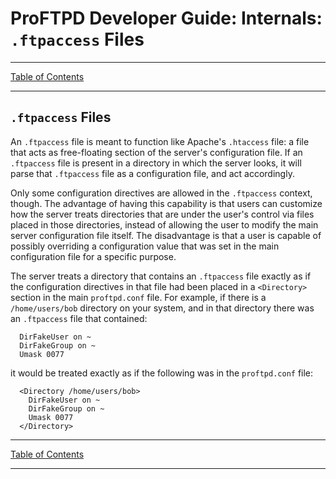 # ProFTPD Developer Guide: Internals: `.ftpaccess` Files

---

[Table of Contents](../toc.md)

---

## `.ftpaccess` Files

An `.ftpaccess` file is meant to function like Apache's `.htaccess` file: a
file that acts as free-floating section of the server's configuration file.
If an `.ftpaccess` file is present in a directory in which the server looks,
it will parse that `.ftpaccess` file as a configuration file, and act
accordingly.

Only some configuration directives are allowed in the `.ftpaccess` context,
though. The advantage of having this capability is that users can customize
how the server treats directories that are under the user's control via files
placed in those directories, instead of allowing the user to modify the main
server configuration file itself.  The disadvantage is that a user is capable
of possibly overriding a configuration value that was set in the main
configuration file for a specific purpose.

The server treats a directory that contains an `.ftpaccess` file exactly as if
the configuration directives in that file had been placed in a `<Directory>`
section in the main `proftpd.conf` file.  For example, if there is a
`/home/users/bob` directory on your system, and in that directory there was an
`.ftpaccess` file that contained:

```
  DirFakeUser on ~
  DirFakeGroup on ~
  Umask 0077
```

it would be treated exactly as if the following was in the `proftpd.conf` file:

```
  <Directory /home/users/bob>
    DirFakeUser on ~
    DirFakeGroup on ~
    Umask 0077
  </Directory>
```

---

[Table of Contents](../toc.md)

---
